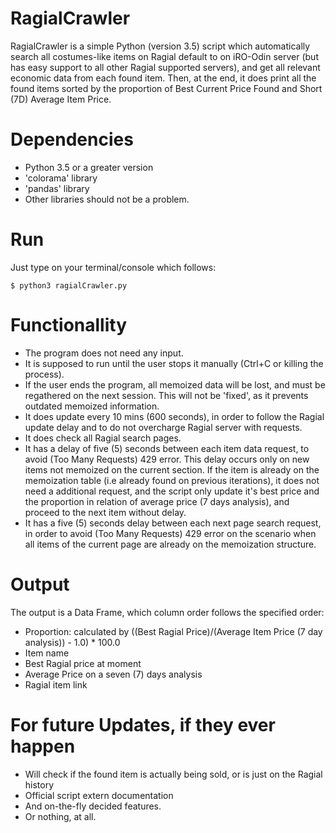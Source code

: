 # RagialCrawler
RagialCrawler is a simple Python (version 3.5) script which automatically search all costumes-like items on Ragial default to on iRO-Odin server (but has easy support to all other Ragial supported servers), and get all relevant economic data from each found item. Then, at the end, it does print all the found items sorted by the proportion of Best Current Price Found and Short (7D) Average Item Price.

# Dependencies
- Python 3.5 or a greater version
- 'colorama' library
- 'pandas' library
- Other libraries should not be a problem.

# Run
Just type on your terminal/console which follows:
```
$ python3 ragialCrawler.py
```

# Functionallity
- The program does not need any input. 
- It is supposed to run until the user stops it manually (Ctrl+C or killing the process). 
- If the user ends the program, all memoized data will be lost, and must be regathered on the next session. This will not be 'fixed', as it prevents outdated memoized information.
- It does update every 10 mins (600 seconds), in order to follow the Ragial update delay and to do not overcharge Ragial server with requests.
- It does check all Ragial search pages.
- It has a delay of five (5) seconds between each item data request, to avoid (Too Many Requests) 429 error. This delay occurs only on new items not memoized on the current section. If the item is already on the memoization table (i.e already found on previous iterations), it does not need a additional request, and the script only update it's best price and the proportion in relation of average price (7 days analysis), and proceed to the next item without delay.
- It has a five (5) seconds delay between each next page search request, in order to avoid (Too Many Requests) 429 error on the scenario when all items of the current page are already on the memoization structure.

# Output
The output is a Data Frame, which column order follows the specified order:
- Proportion: calculated by ((Best Ragial Price)/(Average Item Price (7 day analysis)) - 1.0) * 100.0
- Item name
- Best Ragial price at moment
- Average Price on a seven (7) days analysis
- Ragial item link

# For future Updates, if they ever happen
- Will check if the found item is actually being sold, or is just on the Ragial history
- Official script extern documentation
- And on-the-fly decided features.
- Or nothing, at all.